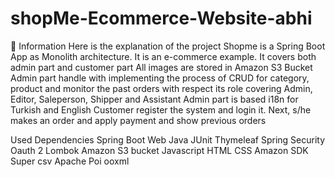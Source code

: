 # shopMe-Ecommerce-Website-abhi

📖 Information
Here is the explanation of the project
Shopme is a Spring Boot App as Monolith architecture. It is an e-commerce example.
It covers both admin part and customer part
All images are stored in Amazon S3 Bucket
Admin part handle with implementing the process of CRUD for category, product and monitor the past orders with respect its role covering Admin, Editor, Saleperson, Shipper and Assistant
Admin part is based i18n for Turkish and English
Customer register the system and login it. Next, s/he makes an order and apply payment and show previous orders

Used Dependencies
Spring Boot Web
Java
JUnit
Thymeleaf
Spring Security
Oauth 2
Lombok
Amazon S3 bucket
Javascript
HTML
CSS
Amazon SDK
Super csv
Apache Poi ooxml


